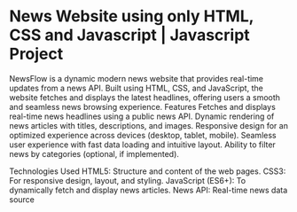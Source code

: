 # News Website using only HTML, CSS and Javascript | Javascript Project

NewsFlow is a dynamic modern news website that provides real-time updates from a news API. Built using HTML, CSS, and JavaScript, the website fetches and displays the latest headlines, offering users a smooth and seamless news browsing experience.
Features
Fetches and displays real-time news headlines using a public news API.
Dynamic rendering of news articles with titles, descriptions, and images.
Responsive design for an optimized experience across devices (desktop, tablet, mobile).
Seamless user experience with fast data loading and intuitive layout.
Ability to filter news by categories (optional, if implemented).

Technologies Used
HTML5: Structure and content of the web pages.
CSS3: For responsive design, layout, and styling.
JavaScript (ES6+): To dynamically fetch and display news articles.
News API: Real-time news data source
